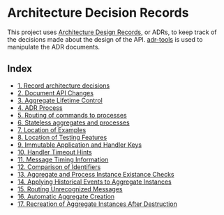 # Architecture Decision Records

This project uses [Architecture Design Records], or ADRs, to keep track of the
decisions made about the design of the API. [adr-tools] is used to manipulate
the ADR documents.

<!-- references -->
[Architecture Design Records]: http://thinkrelevance.com/blog/2011/11/15/documenting-architecture-decisions
[adr-tools]: https://github.com/npryce/adr-tools

## Index

* [1. Record architecture decisions](0001-record-architecture-decisions.md)
* [2. Document API Changes](0002-document-api-changes.md)
* [3. Aggregate Lifetime Control](0003-aggregate-lifetime-control.md)
* [4. ADR Process](0004-adr-process.md)
* [5. Routing of commands to processes](0005-routing-of-commands-to-processes.md)
* [6. Stateless aggregates and processes](0006-stateless-aggregates-and-processes.md)
* [7. Location of Examples](0007-location-of-examples.md)
* [8. Location of Testing Features](0008-location-of-testing-features.md)
* [9. Immutable Application and Handler Keys](0009-immutable-keys.md)
* [10. Handler Timeout Hints](0010-handler-timeout-hints.md)
* [11. Message Timing Information](0011-message-timing-information.md)
* [12. Comparison of Identifiers](0012-identifier-comparison.md)
* [13. Aggregate and Process Instance Existance Checks](0013-instance-exists-check.md)
* [14. Applying Historical Events to Aggregate Instances](0014-apply-historical-events-to-aggregates.md)
* [15. Routing Unrecognized Messages](0015-routing-unrecognized-messages.md)
* [16. Automatic Aggregate Creation](0016-automatic-aggregate-creation.md)
* [17. Recreation of Aggregate Instances After Destruction](0017-recreate-aggregate-after-destruction.md)
